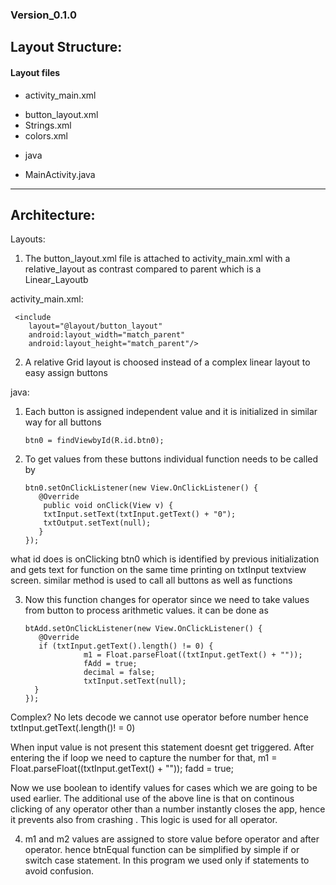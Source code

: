 ### Version_0.1.0

## Layout Structure:


#### Layout files
- activity_main.xml
 * button_layout.xml
 * Strings.xml
 * colors.xml

- java
 * MainActivity.java

 ---

 ## Architecture:

 Layouts:

1. The button_layout.xml file is attached to activity_main.xml with a relative_layout as contrast compared to parent which is a Linear_Layoutb

activity_main.xml:


     <include
        layout="@layout/button_layout"
        android:layout_width="match_parent"
        android:layout_height="match_parent"/>

2. A relative Grid layout is choosed instead of a complex linear layout to easy assign buttons

java:

1. Each button is assigned independent value and it is initialized in similar way for all buttons

       btn0 = findViewbyId(R.id.btn0);

2. To get values from these buttons individual function needs to be called by

       btn0.setOnClickListener(new View.OnClickListener() {
          @Override
           public void onClick(View v) {
           txtInput.setText(txtInput.getText() + "0");
           txtOutput.setText(null);
          }
       });     
  what id does is onClicking btn0 which is identified by previous initialization and gets text for function on the same time printing on txtInput textview screen. similar method is used to call all buttons as well as functions

3. Now this function changes for operator since we need to take values from button to process arithmetic values. it can be done as

       btAdd.setOnClickListener(new View.OnClickListener() {
          @Override
          if (txtInput.getText().length() != 0) {
                    m1 = Float.parseFloat((txtInput.getText() + ""));
                    fAdd = true;
                    decimal = false;
                    txtInput.setText(null);
         }
       });    
  Complex? No lets decode
 we cannot use operator before number hence
       txtInput.getText(.length()! = 0)

 When input value is not present this statement doesnt get triggered. After entering the if loop we need to capture the number for that,
       m1 = Float.parseFloat((txtInput.getText() + ""));
       fadd = true;

  Now we use boolean to identify values for cases which we are going to be used earlier. The additional use of the above line is that on continous clicking of any operator other than a number instantly closes the app, hence it prevents also from crashing . This logic is used for all operator.        

4. m1 and m2 values are assigned to store value before operator and after operator. hence btnEqual function can be simplified by simple if or switch case statement. In this program we used only if statements to avoid confusion.
